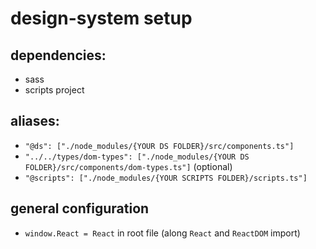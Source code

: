 # design-system setup

## dependencies:

- sass
- scripts project

## aliases:

- `"@ds": ["./node_modules/{YOUR DS FOLDER}/src/components.ts"]`
- `"../../types/dom-types": ["./node_modules/{YOUR DS FOLDER}/src/components/dom-types.ts"]` (optional)
- `"@scripts": ["./node_modules/{YOUR SCRIPTS FOLDER}/scripts.ts"]`

## general configuration

- `window.React = React` in root file (along `React` and `ReactDOM` import)
